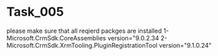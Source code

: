 # Task_005
please make sure that all reqierd packges are installed 
1- Microsoft.CrmSdk.CoreAssemblies version="9.0.2.34
2- Microsoft.CrmSdk.XrmTooling.PluginRegistrationTool version="9.1.0.24"
